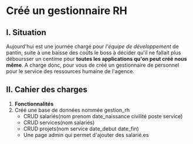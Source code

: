 # Créé un gestionnaire RH

## I. Situation
Aujourd'hui est une journée chargé pour *l'équipe de développement* de pantin, suite à une baisse des coûts le boss à décider qu'il ne fallait plus déboursser un centime pour **toutes les applications qu'on peut créé nous même**.
A charge donc, pour vous de créé un gestionnaire de personnel pour le service des ressources humaine de l'agence.


## II. Cahier des charges
1. **Fonctionnalités**
2. Créé une base de données nommée gestion_rh
    - CRUD salariés(nom prenom date_naissance civilité poste service)
    - CRUD services(nom salariés)
    - CRUD projets(nom service date_debut date_fin)
    - Une page admin qui permet d'ajouter des salarié.es

